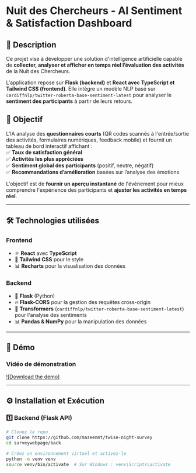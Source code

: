 # Nuit des Chercheurs - AI Sentiment & Satisfaction Dashboard  

## 📝 Description  
Ce projet vise à développer une solution d'intelligence artificielle capable de **collecter, analyser et afficher en temps réel l’évaluation des activités** de la Nuit des Chercheurs.  

L'application repose sur **Flask (backend)** et **React avec TypeScript et Tailwind CSS (frontend)**. Elle intègre un modèle NLP basé sur `cardiffnlp/twitter-roberta-base-sentiment-latest` pour analyser le **sentiment des participants** à partir de leurs retours.  

## 🚀 Objectif  
L'IA analyse des **questionnaires courts** (QR codes scannés à l'entrée/sortie des activités, formulaires numériques, feedback mobile) et fournit un tableau de bord interactif affichant :  
✅ **Taux de satisfaction général**  
✅ **Activités les plus appréciées**  
✅ **Sentiment global des participants** (positif, neutre, négatif)  
✅ **Recommandations d’amélioration** basées sur l’analyse des émotions  

L'objectif est de **fournir un aperçu instantané** de l'événement pour mieux comprendre l'expérience des participants et **ajuster les activités en temps réel**.  

---

## 🛠️ Technologies utilisées  
### **Frontend**  
- ⚛️ **React** avec **TypeScript**  
- 🎨 **Tailwind CSS** pour le style  
- 📊 **Recharts** pour la visualisation des données  

### **Backend**  
- 🐍 **Flask** (Python)  
- 🔥 **Flask-CORS** pour la gestion des requêtes cross-origin  
- 🧠 **Transformers** (`cardiffnlp/twitter-roberta-base-sentiment-latest`) pour l'analyse des sentiments  
- 📊 **Pandas & NumPy** pour la manipulation des données  

---

## 📸 Démo  
### **Vidéo de démonstration**  
[![Download the demo]](Nuit-des-Chercheurs-CPU-Team.mp4)  

---

## ⚙️ Installation et Exécution  
### **1️⃣ Backend (Flask API)**  
```bash
# Clonez le repo
git clone https://github.com/mazeenmt/twise-night-survey 
cd surveywebpage/back  

# Créez un environnement virtuel et activez-le
python -m venv venv  
source venv/bin/activate  # Sur Windows : venv\Scripts\activate   

